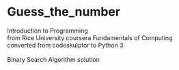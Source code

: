 # Guess_the_number
Introduction to Programming<br>
from Rice University coursera Fundamentals of Computing<br>
converted from codeskulptor to Python 3
<br><br>
Binary Search Algorithm solution
